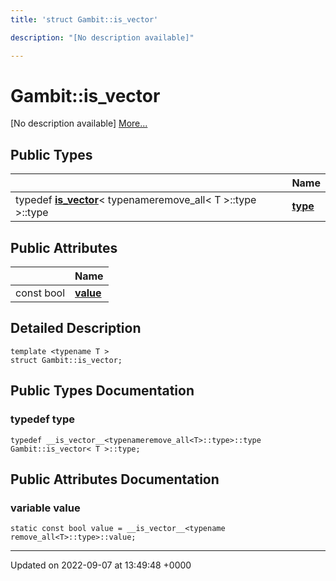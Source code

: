 ```yaml
---
title: 'struct Gambit::is_vector'

description: "[No description available]"

---
```


# Gambit::is_vector





[No description available] [More...](#detailed-description)

## Public Types

|                | Name           |
| -------------- | -------------- |
| typedef [__is_vector__](/documentation/code/classes/structgambit_1_1____is__vector____/)< typenameremove_all< T >::type >::type | **[type](/documentation/code/classes/structgambit_1_1is__vector/#typedef-type)**  |

## Public Attributes

|                | Name           |
| -------------- | -------------- |
| const bool | **[value](/documentation/code/classes/structgambit_1_1is__vector/#variable-value)**  |

## Detailed Description

```
template <typename T >
struct Gambit::is_vector;
```

## Public Types Documentation

### typedef type

```
typedef __is_vector__<typenameremove_all<T>::type>::type Gambit::is_vector< T >::type;
```


## Public Attributes Documentation

### variable value

```
static const bool value = __is_vector__<typename remove_all<T>::type>::value;
```


-------------------------------

Updated on 2022-09-07 at 13:49:48 +0000